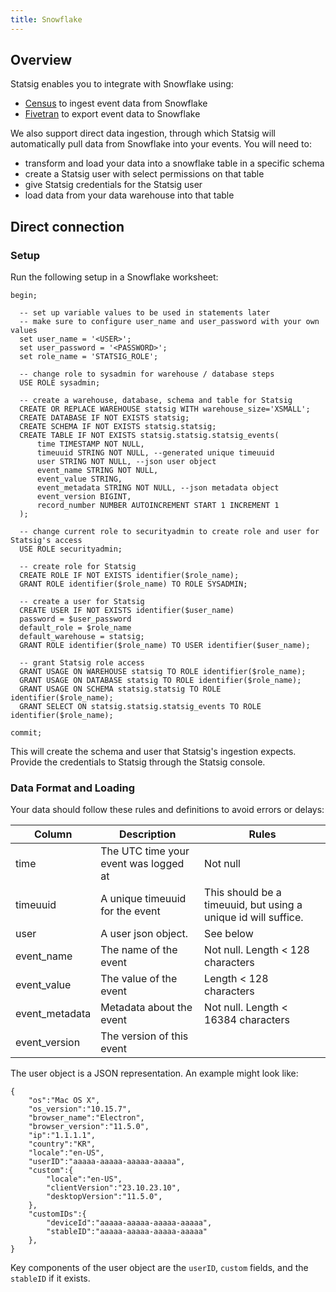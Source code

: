 ```yaml
---
title: Snowflake
---
```


## Overview

Statsig enables you to integrate with Snowflake using:
 - [Census](/integrations/data-connectors/census) to ingest event data from Snowflake
 - [Fivetran](/integrations/data-connectors/fivetran) to export event data to Snowflake  

We also support direct data ingestion, through which Statsig will automatically pull data from Snowflake into your events. 
You will need to:
- transform and load your data into a snowflake table in a specific schema 
- create a Statsig user with select permissions on that table
- give Statsig credentials for the Statsig user
- load data from your data warehouse into that table

## Direct connection

### Setup 
Run the following setup in a Snowflake worksheet:

```
begin;

  -- set up variable values to be used in statements later
  -- make sure to configure user_name and user_password with your own values
  set user_name = '<USER>';
  set user_password = '<PASSWORD>';
  set role_name = 'STATSIG_ROLE';
  
  -- change role to sysadmin for warehouse / database steps
  USE ROLE sysadmin;

  -- create a warehouse, database, schema and table for Statsig
  CREATE OR REPLACE WAREHOUSE statsig WITH warehouse_size='XSMALL';
  CREATE DATABASE IF NOT EXISTS statsig;
  CREATE SCHEMA IF NOT EXISTS statsig.statsig; 
  CREATE TABLE IF NOT EXISTS statsig.statsig.statsig_events(
      time TIMESTAMP NOT NULL,
      timeuuid STRING NOT NULL, --generated unique timeuuid
      user STRING NOT NULL, --json user object
      event_name STRING NOT NULL, 
      event_value STRING,
      event_metadata STRING NOT NULL, --json metadata object
      event_version BIGINT,
      record_number NUMBER AUTOINCREMENT START 1 INCREMENT 1
  );

  -- change current role to securityadmin to create role and user for Statsig's access
  USE ROLE securityadmin;

  -- create role for Statsig
  CREATE ROLE IF NOT EXISTS identifier($role_name);
  GRANT ROLE identifier($role_name) TO ROLE SYSADMIN;

  -- create a user for Statsig
  CREATE USER IF NOT EXISTS identifier($user_name)
  password = $user_password
  default_role = $role_name
  default_warehouse = statsig;
  GRANT ROLE identifier($role_name) TO USER identifier($user_name);

  -- grant Statsig role access
  GRANT USAGE ON WAREHOUSE statsig TO ROLE identifier($role_name);
  GRANT USAGE ON DATABASE statsig TO ROLE identifier($role_name);
  GRANT USAGE ON SCHEMA statsig.statsig TO ROLE identifier($role_name);
  GRANT SELECT ON statsig.statsig.statsig_events TO ROLE identifier($role_name);

commit;
```

This will create the schema and user that Statsig's ingestion expects. Provide the credentials to Statsig through the Statsig console.

### Data Format and Loading
Your data should follow these rules and definitions to avoid errors or delays:

| Column         | Description                         | Rules                                                          |
|----------------|-------------------------------------|----------------------------------------------------------------|
| time           | The UTC time your event was logged at   | Not null                                                       |
| timeuuid       | A unique timeuuid for the event     | This should be a timeuuid, but using a unique id will suffice. |
| user           | A user json object.                 | See below                                                      |
| event_name     | The name of the event               | Not null. Length < 128 characters                              |
| event_value    | The value of the event              | Length < 128 characters                                        |
| event_metadata | Metadata about the event            | Not null. Length < 16384 characters                            |
| event_version  | The version of this event           |                                                                |

The user object is a JSON representation. An example might look like:
```
{
    "os":"Mac OS X",
    "os_version":"10.15.7",
    "browser_name":"Electron",
    "browser_version":"11.5.0",
    "ip":"1.1.1.1",
    "country":"KR",
    "locale":"en-US",
    "userID":"aaaaa-aaaaa-aaaaa-aaaaa",
    "custom":{
        "locale":"en-US",
        "clientVersion":"23.10.23.10",
        "desktopVersion":"11.5.0",
    },
    "customIDs":{
        "deviceId":"aaaaa-aaaaa-aaaaa-aaaaa",
        "stableID":"aaaaa-aaaaa-aaaaa-aaaaa"
    },
}
```

Key components of the user object are the `userID`, `custom` fields, and the `stableID` if it exists. 
